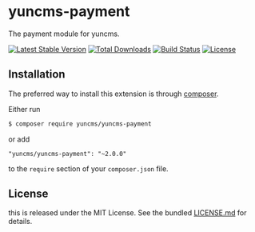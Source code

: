 # yuncms-payment

The payment module for yuncms.


[![Latest Stable Version](https://poser.pugx.org/yuncms/yuncms-payment/v/stable.png)](https://packagist.org/packages/yuncms/yuncms-payment)
[![Total Downloads](https://poser.pugx.org/yuncms/yuncms-payment/downloads.png)](https://packagist.org/packages/yuncms/yuncms-payment)
[![Build Status](https://img.shields.io/travis/yuncms/yuncms-payment.svg)](http://travis-ci.org/yuncms/yuncms-payment)
[![License](https://poser.pugx.org/yuncms/yuncms-payment/license.svg)](https://packagist.org/packages/yuncms/yuncms-payment)


## Installation

The preferred way to install this extension is through [composer](http://getcomposer.org/download/).

Either run

```bash
$ composer require yuncms/yuncms-payment
```

or add

```
"yuncms/yuncms-payment": "~2.0.0"
```

to the `require` section of your `composer.json` file.

## License

this is released under the MIT License. See the bundled [LICENSE.md](LICENSE.md)
for details.
